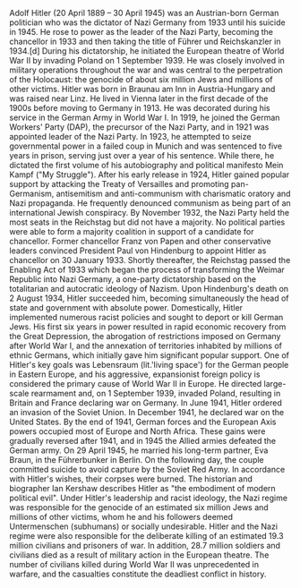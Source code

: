 Adolf Hitler (20 April 1889 – 30 April 1945) was an Austrian-born German politician who was the dictator of Nazi Germany from 1933 until his suicide in 1945. He rose to power as the leader of the Nazi Party, becoming the chancellor in 1933 and then taking the title of Führer und Reichskanzler in 1934.[d] During his dictatorship, he initiated the European theatre of World War II by invading Poland on 1 September 1939. He was closely involved in military operations throughout the war and was central to the perpetration of the Holocaust: the genocide of about six million Jews and millions of other victims. Hitler was born in Braunau am Inn in Austria-Hungary and was raised near Linz. He lived in Vienna later in the first decade of the 1900s before moving to Germany in 1913. He was decorated during his service in the German Army in World War I. In 1919, he joined the German Workers' Party (DAP), the precursor of the Nazi Party, and in 1921 was appointed leader of the Nazi Party. In 1923, he attempted to seize governmental power in a failed coup in Munich and was sentenced to five years in prison, serving just over a year of his sentence. While there, he dictated the first volume of his autobiography and political manifesto Mein Kampf ("My Struggle"). After his early release in 1924, Hitler gained popular support by attacking the Treaty of Versailles and promoting pan-Germanism, antisemitism and anti-communism with charismatic oratory and Nazi propaganda. He frequently denounced communism as being part of an international Jewish conspiracy. By November 1932, the Nazi Party held the most seats in the Reichstag but did not have a majority. No political parties were able to form a majority coalition in support of a candidate for chancellor. Former chancellor Franz von Papen and other conservative leaders convinced President Paul von Hindenburg to appoint Hitler as chancellor on 30 January 1933. Shortly thereafter, the Reichstag passed the Enabling Act of 1933 which began the process of transforming the Weimar Republic into Nazi Germany, a one-party dictatorship based on the totalitarian and autocratic ideology of Nazism. Upon Hindenburg's death on 2 August 1934, Hitler succeeded him, becoming simultaneously the head of state and government with absolute power. Domestically, Hitler implemented numerous racist policies and sought to deport or kill German Jews. His first six years in power resulted in rapid economic recovery from the Great Depression, the abrogation of restrictions imposed on Germany after World War I, and the annexation of territories inhabited by millions of ethnic Germans, which initially gave him significant popular support. One of Hitler's key goals was Lebensraum (lit.'living space') for the German people in Eastern Europe, and his aggressive, expansionist foreign policy is considered the primary cause of World War II in Europe. He directed large-scale rearmament and, on 1 September 1939, invaded Poland, resulting in Britain and France declaring war on Germany. In June 1941, Hitler ordered an invasion of the Soviet Union. In December 1941, he declared war on the United States. By the end of 1941, German forces and the European Axis powers occupied most of Europe and North Africa. These gains were gradually reversed after 1941, and in 1945 the Allied armies defeated the German army. On 29 April 1945, he married his long-term partner, Eva Braun, in the Führerbunker in Berlin. On the following day, the couple committed suicide to avoid capture by the Soviet Red Army. In accordance with Hitler's wishes, their corpses were burned. The historian and biographer Ian Kershaw describes Hitler as "the embodiment of modern political evil". Under Hitler's leadership and racist ideology, the Nazi regime was responsible for the genocide of an estimated six million Jews and millions of other victims, whom he and his followers deemed Untermenschen (subhumans) or socially undesirable. Hitler and the Nazi regime were also responsible for the deliberate killing of an estimated 19.3 million civilians and prisoners of war. In addition, 28.7 million soldiers and civilians died as a result of military action in the European theatre. The number of civilians killed during World War II was unprecedented in warfare, and the casualties constitute the deadliest conflict in history.
